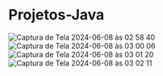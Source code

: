 # Projetos-Java
![Captura de Tela 2024-06-08 às 02 58 40](https://github.com/AnjimR3/Projetos-Java/assets/108960991/ea35aecd-4e07-4014-baa3-d0b41ccf48e6)
![Captura de Tela 2024-06-08 às 03 00 06](https://github.com/AnjimR3/Projetos-Java/assets/108960991/e5f420ab-a273-4ef5-be4e-5dd21b7b14e0)
![Captura de Tela 2024-06-08 às 03 01 20](https://github.com/AnjimR3/Projetos-Java/assets/108960991/ef81b996-bb09-41e0-a12e-4c5df2298adf)
![Captura de Tela 2024-06-08 às 03 02 11](https://github.com/AnjimR3/Projetos-Java/assets/108960991/47688552-4281-4f54-87b6-2074964833fe)

